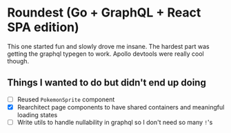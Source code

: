 # Roundest (Go + GraphQL + React SPA edition)

This one started fun and slowly drove me insane. The hardest part was getting the graphql typegen to work. Apollo devtools were really cool though.

## Things I wanted to do but didn't end up doing

- [ ] Reused `PokemonSprite` component
- [x] Rearchitect page components to have shared containers and meaningful loading states
- [ ] Write utils to handle nullability in graphql so I don't need so many `!`'s
